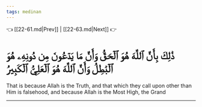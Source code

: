 ```yaml
---
tags: medinan
---
```


👈 [[22-61.md|Prev]] | [[22-63.md|Next]] 👉

# ذَٰلِكَ بِأَنَّ ٱللَّهَ هُوَ ٱلۡحَقُّ وَأَنَّ مَا يَدۡعُونَ مِن دُونِهِۦ هُوَ ٱلۡبَٰطِلُ وَأَنَّ ٱللَّهَ هُوَ ٱلۡعَلِيُّ ٱلۡكَبِيرُ

That is because Allah is the Truth, and that which they call upon other than Him is falsehood, and because Allah is the Most High, the Grand

---

